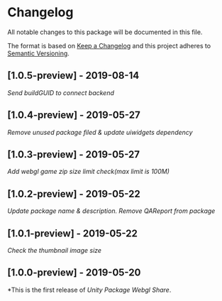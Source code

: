 # Changelog
All notable changes to this package will be documented in this file.

The format is based on [Keep a Changelog](http://keepachangelog.com/en/1.0.0/)
and this project adheres to [Semantic Versioning](http://semver.org/spec/v2.0.0.html).

## [1.0.5-preview] - 2019-08-14

*Send buildGUID to connect backend*

## [1.0.4-preview] - 2019-05-27

*Remove unused package filed & update uiwidgets dependency*

## [1.0.3-preview] - 2019-05-27

*Add webgl game zip size limit check(max limit is 100M)*

## [1.0.2-preview] - 2019-05-22

*Update package name & description. Remove QAReport from package*

## [1.0.1-preview] - 2019-05-22

*Check the thumbnail image size*
    
## [1.0.0-preview] - 2019-05-20

*This is the first release of *Unity Package Webgl Share*.
